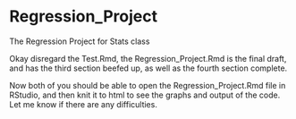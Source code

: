 # Regression_Project
The Regression Project for Stats class

Okay disregard the Test.Rmd, the Regression_Project.Rmd is the final draft, and has the third section beefed up, as well as the fourth section complete. 

Now both of you should be able to open the Regression_Project.Rmd file in RStudio, and then knit it to html to see the graphs and output of the code. Let me know if there are any difficulties.
